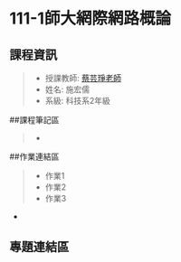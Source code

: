 # 111-1師大網際網路概論
## 課程資訊
>* 授課教師: [蔡芸琤老師](https://github.com/pecu?tab=repositories)
>* 姓名: 施宏儒
>* 系級: 科技系2年級
>
##課程筆記區
>* 
##作業連結區
>* 作業1
>* 作業2
>* 作業3
-
專題連結區
-

